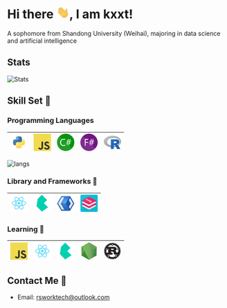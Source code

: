 # Hi there <img  src="https://raw.githubusercontent.com/ABSphreak/ABSphreak/master/gifs/Hi.gif" width="30px">, I am kxxt!


A sophomore from Shandong University (Weihai), majoring in data science and artificial intelligence

## Stats

<img alt="Stats" title="Stats" src="https://github-readme-stats.vercel.app/api?username=kxxt&count_private=true&show_icons=true&theme=radical">

## Skill Set :muscle:

### Programming Languages

<img title="Python" alt="Python" width="40px" src="https://raw.githubusercontent.com/github/explore/master/topics/python/python.png" />|<img alt="JS" title="JavaScript" width="40px" src="https://raw.githubusercontent.com/github/explore/master/topics/javascript/javascript.png">|<img title="C#" alt="C#" width="40px" src="https://raw.githubusercontent.com/github/explore/master/topics/csharp/csharp.png">|<img title="F#" alt="F#" width="40px" src="https://raw.githubusercontent.com/github/explore/master/topics/fsharp/fsharp.png">|<img title="R" alt="R" width="40px" src="https://raw.githubusercontent.com/github/explore/master/topics/r/r.png">|
|--|--|--|--|--|


<img alt="langs" title="langs" src="https://github-readme-stats.vercel.app/api/top-langs/?username=kxxt&layout=compact&theme=radical&langs_count=16&exclude_repo=car_classification_tracking_and_more,translated-content,kxxt.github.io,my-solutions-to-exercises-in-programming-abstractions-in-cpp&hide=ejs,stylus">

### Library and Frameworks :book:

<img title="React" alt="React" width="40px" src="https://raw.githubusercontent.com/github/explore/master/topics/react/react.png" />|<img alt="Bulma" title="Bulma" width="40px" src="https://raw.githubusercontent.com/github/explore/master/topics/bulma/bulma.png">|<img alt="WinUI" title="WinUI" width="40px" src="images/winui.png">|<img alt="Material Design In XAML Toolkit" title="Material Design In XAML Toolkit" width="40px" src="images/MD4XAML64.png">
|--|--|--|--|

### Learning :school:

|<img alt="JS" title="JavaScript" width="40px" src="https://raw.githubusercontent.com/github/explore/master/topics/javascript/javascript.png">|<img title="React" alt="React" width="40px" src="https://raw.githubusercontent.com/github/explore/master/topics/react/react.png" />|<img alt="Bulma" title="Bulma" width="40px" src="https://raw.githubusercontent.com/github/explore/master/topics/bulma/bulma.png">|<img alt="Node" title="Node" width="40px" src="https://raw.githubusercontent.com/github/explore/master/topics/nodejs/nodejs.png">|<img alt="Rust" title="Rust" width="40px" src="https://raw.githubusercontent.com/github/explore/master/topics/rust/rust.png">
|--|--|--|--|--|


## Contact Me :email:

- Email: rsworktech@outlook.com
